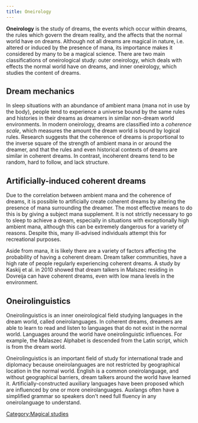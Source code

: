 ```yaml
---
title: Oneirology
---
```

**Oneirology** is the study of dreams, the events which occur within
dreams, the rules which govern the dream reality, and the affects that
the normal world have on dreams. Although not all dreams are magical in
nature, i.e. altered or induced by the presence of mana, its importance
makes it considered by many to be a magical science. There are two main
classifications of oneirological study: outer oneirology, which deals
with effects the normal world have on dreams, and inner oneirology,
which studies the content of dreams.

## Dream mechanics

In sleep situations with an abundance of ambient mana (mana not in use
by the body), people tend to experience a universe bound by the same
rules and histories in their dreams as dreamers in similar non-dream
world environments. In modern oneirology, dreams are classified into a
*coherence scale*, which measures the amount the dream world is bound by
logical rules. Research suggests that the coherence of dreams is
proportional to the inverse square of the strength of ambient mana in or
around the dreamer, and that the rules and even historical contexts of
dreams are similar in coherent dreams. In contrast, incoherent dreams
tend to be random, hard to follow, and lack structure.

## Artificially-induced coherent dreams

Due to the correlation between ambient mana and the coherence of dreams,
it is possible to artificially create coherent dreams by altering the
presence of mana surrounding the dreamer. The most effective means to do
this is by giving a subject mana supplement. It is not strictly
necessary to go to sleep to achieve a dream, especially in situations
with exceptionally high ambient mana, although this can be extremely
dangerous for a variety of reasons. Despite this, many ill-advised
individuals attempt this for recreational purposes.

Aside from mana, it is likely there are a variety of factors affecting
the probability of having a coherent dream. Dream talker communities,
have a high rate of people regularly experiencing coherent dreams. A
study by Kaskij et al. in 2010 showed that dream talkers in Malszec
residing in Dovreija can have coherent dreams, even with low mana levels
in the environment.

## Oneirolinguistics

Oneirolinguistics is an inner oneirological field studying languages in
the dream world, called oneirolanguages. In coherent dreams, dreamers
are able to learn to read and listen to languages that do not exist in
the normal world. Languages around the world have oneirolinguistic
influences. For example, the Malaszec Alphabet is descended from the
Latin script, which is from the dream world.

Oneirolinguistics is an important field of study for international trade
and diplomacy because oneirolanguages are not restricted by geographical
location in the normal world. English is a common oneirolanguage, and
without geographical barriers, dream talkers around the world have
learned it. Artificially-constructed auxiliary languages have been
proposed which are influenced by one or more oneirolanguages. Auxlangs
often have a simplified grammar so speakers don't need full fluency in
any oneirolanguage to understand.

[Category:Magical studies](Category:Magical_studies "wikilink")